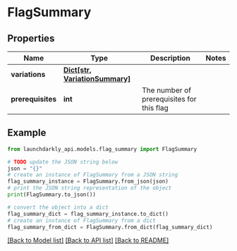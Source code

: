 # FlagSummary


## Properties

Name | Type | Description | Notes
------------ | ------------- | ------------- | -------------
**variations** | [**Dict[str, VariationSummary]**](VariationSummary.md) |  | 
**prerequisites** | **int** | The number of prerequisites for this flag | 

## Example

```python
from launchdarkly_api.models.flag_summary import FlagSummary

# TODO update the JSON string below
json = "{}"
# create an instance of FlagSummary from a JSON string
flag_summary_instance = FlagSummary.from_json(json)
# print the JSON string representation of the object
print(FlagSummary.to_json())

# convert the object into a dict
flag_summary_dict = flag_summary_instance.to_dict()
# create an instance of FlagSummary from a dict
flag_summary_from_dict = FlagSummary.from_dict(flag_summary_dict)
```
[[Back to Model list]](../README.md#documentation-for-models) [[Back to API list]](../README.md#documentation-for-api-endpoints) [[Back to README]](../README.md)


